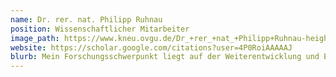 ```yaml
---
name: Dr. rer. nat. Philipp Ruhnau
position: Wissenschaftlicher Mitarbeiter
image_path: https://www.kneu.ovgu.de/Dr_+rer_+nat_+Philipp+Ruhnau-height-1772-width-1181-p-1438/_/DSC_8359.JPG
website: https://scholar.google.com/citations?user=4P0RoiAAAAAJ
blurb: Mein Forschungsschwerpunkt liegt auf der Weiterentwicklung und Evaluierung von transkranieller Elektrostimulation zur Beeinflussung von Wahrnehmung sowie dysfunktionaler Hirnaktivität.
---
```

